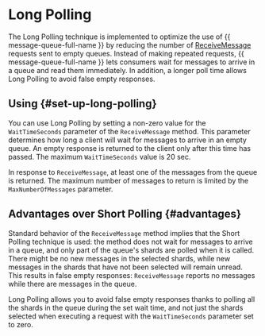 # Long Polling

The Long Polling technique is implemented to optimize the use of {{ message-queue-full-name }} by reducing the number of [ReceiveMessage](../api-ref/message/ReceiveMessage.md) requests sent to empty queues. Instead of making repeated requests, {{ message-queue-full-name }} lets consumers wait for messages to arrive in a queue and read them immediately. In addition, a longer poll time allows Long Polling to avoid false empty responses.

## Using {#set-up-long-polling}

You can use Long Polling by setting a non-zero value for the `WaitTimeSeconds` parameter of the `ReceiveMessage` method. This parameter determines how long a client will wait for messages to arrive in an empty queue. An empty response is returned to the client only after this time has passed. The maximum `WaitTimeSeconds` value is 20 sec.

In response to `ReceiveMessage`, at least one of the messages from the queue is returned. The maximum number of messages to return is limited by the `MaxNumberOfMessages` parameter.

## Advantages over Short Polling {#advantages}

Standard behavior of the `ReceiveMessage` method implies that the Short Polling technique is used: the method does not wait for messages to arrive in a queue, and only part of the queue's shards are polled when it is called. There might be no new messages in the selected shards, while new messages in the shards that have not been selected will remain unread. This results in false empty responses: `ReceiveMessage` reports no messages while there are messages in the queue.

Long Polling allows you to avoid false empty responses thanks to polling all the shards in the queue during the set wait time, and not just the shards selected when executing a request with the `WaitTimeSeconds` parameter set to zero.